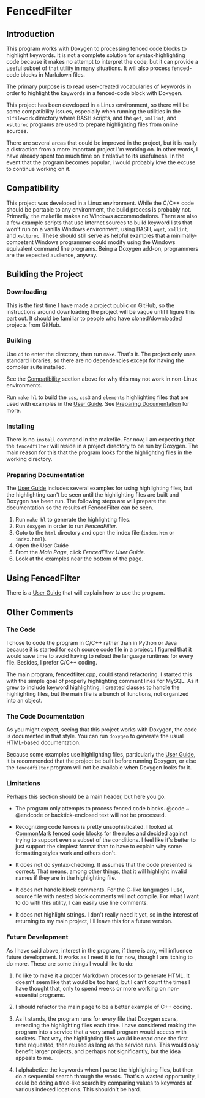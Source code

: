 # FencedFilter

## Introduction

This program works with Doxygen to processing fenced code blocks to highlight
keywords.   It is not a complete solution for syntax-highlighting code because
it makes no attempt to interpret the code, but it can provide a useful subset
of that utility in many situations.  It will also process fenced-code blocks in
Markdown files.

The primary purpose is to read user-created vocabularies of keywords in order to
highlight the keywords in a fenced-code block with Doxygen.

This project has been developed in a Linux environment, so there will be
some compatibility issues, especially when running the utilities in the
`hlfilework` directory where BASH scripts, and the `get`, `xmllint`, and
`xsltproc` programs are used to prepare highlighting files from online
sources.

There are several areas that could be improved in the project, but it is really
a distraction from a more important project I'm working on.  In other words, I
have already spent too much time on it relative to its usefulness.  In the event
that the program becomes popular, I would probably love the excuse to continue
working on it.

## Compatibility

This project was developed in a Linux environment.  While the C/C++ code should be
portable to any environment, the build process is probably not.  Primarily, the
makefile makes no Windows accommodations.  There are also a few example scripts
that use Internet sources to build keyword lists that won't run on a vanilla
Windows environment, using BASH, `wget`, `xmllint`, and `xsltproc`.  These should
still serve as helpful examples that a minimally-competent Windows programmer
could modify using the Windows equivalent command line programs.  Being a Doxygen
add-on, programmers are the expected audience, anyway.

## Building the Project

### Downloading

This is the first time I have made a project public on GitHub, so the instructions
around downloading the project will be vague until I figure this part out.  It
should be familiar to people who have cloned/downloaded projects from GitHub.

### Building

Use `cd` to enter the directory, then run `make`.  That's it.  The project only
uses standard libraries, so there are no dependencies except for having the
compiler suite installed.

See the [Compatibility](#compatibility) section above for why this may not work
in non-Linux environments.

Run `make hl` to build the `css`, `css3` and `elements` highlighting files that
are used with examples in the [User Guide](userguide.md).  See
[Preparing Documentation](#preparing-documentation) for more.

### Installing

There is no `install` command in the makefile.  For now, I am expecting that the
`fencedfilter` will reside in a project directory to be run by Doxygen.  The main
reason for this that the program looks for the highlighting files in the working
directory.

### Preparing Documentation

The [User Guide](userguide.md) includes several examples for using highlighting
files, but the highlighting can't be seen until the highlighting files are built
and Doxygen has been run.  The following steps are will prepare the documentation
so the results of FencedFilter can be seen.

1. Run `make hl` to generate the highlighting files.
1. Run `doxygen` in order to run _FencedFilter_.
1. Goto to the `html` directory and open the index file (`index.htm` or `index.html`).
1. Open the User Guide
1. From the _Main Page_, click _FencedFilter User Guide_.
1. Look at the examples near the bottom of the page.


## Using FencedFilter

There is a [User Guide](userguide.md) that will explain how to use the program.

## Other Comments

### The Code

I chose to code the program in C/C++ rather than in Python or Java because it
is started for each source code file in a project.  I figured that it would save
time to avoid having to reload the language runtimes for every file.  Besides,
I prefer C/C++ coding.

The main program, fencedfilter.cpp, could stand refactoring.  I started this
with the simple goal of properly highlighting comment lines for MySQL.  As it
grew to include keyword highlighting, I created classes to handle the highlighting
files, but the main file is a bunch of functions, not organized into an object.

### The Code Documentation

As you might expect, seeing that this project works with Doxygen, the code
is documented in that style.  You can run `doxygen` to generate the usual
HTML-based documentation.

Because some examples use highlighting files, particularly the
[User Guide](userguide.md), it is recommended that the project be built before
running Doxygen, or else the `fencedfilter` program will not be available when
Doxygen looks for it.

### Limitations

Perhaps this section should be a main header, but here you go.

- The program only attempts to process fenced code blocks.  @code ~ @endcode or
  backtick-enclosed text will not be processed.

- Recognizing code fences is pretty unsophisticated.  I looked at
  [CommonMark fenced code blocks](http://spec.commonmark.org/0.25/#fenced-code-blocks)
  for the rules and decided against trying to support even a subset of the
  conditions.  I feel like it's better to just support the simplest format than
  to have to explain why some formatting styles work and others don't.

- It does not do syntax-checking.  It assumes that the code presented is correct.
  That means, among other things, that it will highlight invalid names if they
  are in the highlighting file.

- It does not handle block comments.  For the C-like languages I use, source file with
  nested block comments will not compile.  For what I want to do with this utility,
  I can easily use line comments.

- It does not highlight strings.  I don't really need it yet, so in the interest of
  returning to my main project, I'll leave this for a future version.

### Future Development

As I have said above, interest in the program, if there is any,  will influence
future development.  It works as I need it to for now, though I am itching to do
more.  These are some things I would like to do:

1. I'd like to make it a proper Markdown processor to generate HTML.  It doesn't
   seem like that would be too hard, but I can't count the times I have thought
   that, only to spend weeks or more working on non-essential programs.

1. I should refactor the main page to be a better example of C++ coding.

1. As it stands, the program runs for every file that Doxygen scans, rereading
   the highlighting files each time.  I have considered making the program into
   a service that a very small program would access with sockets.  That way,
   the highlighting files would be read once the first time requested, then
   reused as long as the service runs.  This would only benefit larger projects,
   and perhaps not significantly, but the idea appeals to me.

1. I alphabetize the keywords when I parse the highlighting files, but then
   do a sequential search through the words.  That's a wasted opportunity, I could
   be doing a tree-like search by comparing values to keywords at various
   indexed locations.  This shouldn't be hard.


